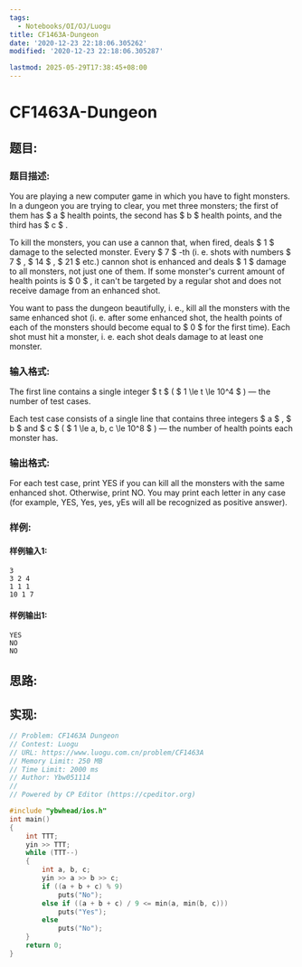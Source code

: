 ```yaml
---
tags: 
  - Notebooks/OI/OJ/Luogu
title: CF1463A-Dungeon
date: '2020-12-23 22:18:06.305262'
modified: '2020-12-23 22:18:06.305287'

lastmod: 2025-05-29T17:38:45+08:00
---
```

# CF1463A-Dungeon
## 题目:
### 题目描述:
You are playing a new computer game in which you have to fight monsters. In a dungeon you are trying to clear, you met three monsters; the first of them has $ a $ health points, the second has $ b $ health points, and the third has $ c $ .

To kill the monsters, you can use a cannon that, when fired, deals $ 1 $ damage to the selected monster. Every $ 7 $ -th (i. e. shots with numbers $ 7 $ , $ 14 $ , $ 21 $ etc.) cannon shot is enhanced and deals $ 1 $ damage to all monsters, not just one of them. If some monster's current amount of health points is $ 0 $ , it can't be targeted by a regular shot and does not receive damage from an enhanced shot.

You want to pass the dungeon beautifully, i. e., kill all the monsters with the same enhanced shot (i. e. after some enhanced shot, the health points of each of the monsters should become equal to $ 0 $ for the first time). Each shot must hit a monster, i. e. each shot deals damage to at least one monster.
### 输入格式:
The first line contains a single integer $ t $ ( $ 1 \le t \le 10^4 $ ) — the number of test cases.

Each test case consists of a single line that contains three integers $ a $ , $ b $ and $ c $ ( $ 1 \le a, b, c \le 10^8 $ ) — the number of health points each monster has.
### 输出格式:
For each test case, print YES if you can kill all the monsters with the same enhanced shot. Otherwise, print NO. You may print each letter in any case (for example, YES, Yes, yes, yEs will all be recognized as positive answer).
### 样例:
#### 样例输入1:
```
3
3 2 4
1 1 1
10 1 7
```
#### 样例输出1:
```
YES
NO
NO
```
## 思路:

## 实现:
```cpp
// Problem: CF1463A Dungeon
// Contest: Luogu
// URL: https://www.luogu.com.cn/problem/CF1463A
// Memory Limit: 250 MB
// Time Limit: 2000 ms
// Author: Ybw051114
//
// Powered by CP Editor (https://cpeditor.org)

#include "ybwhead/ios.h"
int main()
{
    int TTT;
    yin >> TTT;
    while (TTT--)
    {
        int a, b, c;
        yin >> a >> b >> c;
        if ((a + b + c) % 9)
            puts("No");
        else if ((a + b + c) / 9 <= min(a, min(b, c)))
            puts("Yes");
        else
            puts("No");
    }
    return 0;
}
```
